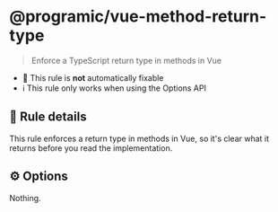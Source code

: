 # @programic/vue-method-return-type

> Enforce a TypeScript return type in methods in Vue

- :hammer: This rule is **not** automatically fixable
- :information_source: This rule only works when using the Options API

## :book: Rule details
This rule enforces a return type in methods in Vue, so it's clear what it returns before you read the implementation.

## :gear: Options
Nothing.

